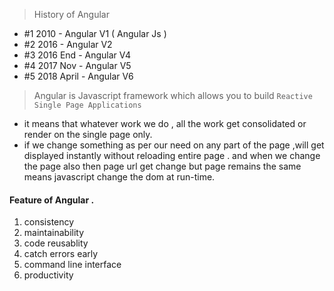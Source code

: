 

> History of Angular
- #1 2010 - Angular V1 ( Angular Js )
- #2 2016 - Angular V2
- #3 2016 End - Angular V4
- #4 2017 Nov - Angular V5
- #5 2018 April - Angular V6

> Angular is Javascript framework which allows you to build `Reactive Single Page Applications`
 - it means that whatever work we do , all the work get consolidated or render on the single page only.
 - if we change something as per our need  on any part of the page ,will get displayed instantly without reloading entire page .
   and when we change the page also then page url get change but page remains the same means javascript change the dom at run-time.
   
#### Feature of Angular .
1. consistency
2. maintainability
3. code reusablity
4. catch errors early
5. command line interface
6. productivity
  



